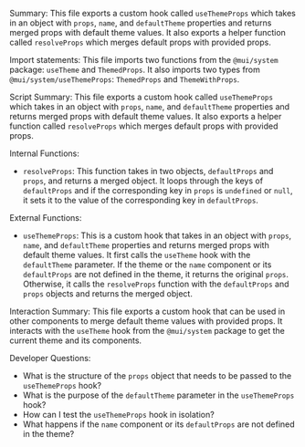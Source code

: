 Summary:
This file exports a custom hook called `useThemeProps` which takes in an object with `props`, `name`, and `defaultTheme` properties and returns merged props with default theme values. It also exports a helper function called `resolveProps` which merges default props with provided props.

Import statements:
This file imports two functions from the `@mui/system` package: `useTheme` and `ThemedProps`. It also imports two types from `@mui/system/useThemeProps`: `ThemedProps` and `ThemeWithProps`.

Script Summary:
This file exports a custom hook called `useThemeProps` which takes in an object with `props`, `name`, and `defaultTheme` properties and returns merged props with default theme values. It also exports a helper function called `resolveProps` which merges default props with provided props.

Internal Functions:
- `resolveProps`: This function takes in two objects, `defaultProps` and `props`, and returns a merged object. It loops through the keys of `defaultProps` and if the corresponding key in `props` is `undefined` or `null`, it sets it to the value of the corresponding key in `defaultProps`.

External Functions:
- `useThemeProps`: This is a custom hook that takes in an object with `props`, `name`, and `defaultTheme` properties and returns merged props with default theme values. It first calls the `useTheme` hook with the `defaultTheme` parameter. If the theme or the `name` component or its `defaultProps` are not defined in the theme, it returns the original `props`. Otherwise, it calls the `resolveProps` function with the `defaultProps` and `props` objects and returns the merged object.

Interaction Summary:
This file exports a custom hook that can be used in other components to merge default theme values with provided props. It interacts with the `useTheme` hook from the `@mui/system` package to get the current theme and its components.

Developer Questions:
- What is the structure of the `props` object that needs to be passed to the `useThemeProps` hook?
- What is the purpose of the `defaultTheme` parameter in the `useThemeProps` hook?
- How can I test the `useThemeProps` hook in isolation?
- What happens if the `name` component or its `defaultProps` are not defined in the theme?